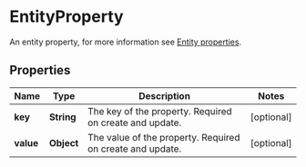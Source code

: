 

# EntityProperty

An entity property, for more information see [Entity properties](https://developer.atlassian.com/cloud/jira/platform/jira-entity-properties/).
## Properties

Name | Type | Description | Notes
------------ | ------------- | ------------- | -------------
**key** | **String** | The key of the property. Required on create and update. |  [optional]
**value** | **Object** | The value of the property. Required on create and update. |  [optional]



